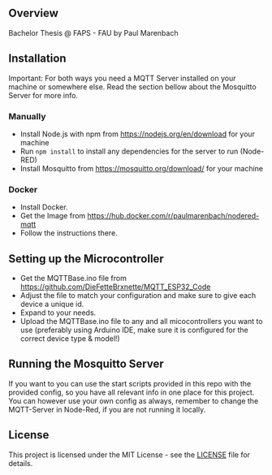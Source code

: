 ## Overview
Bachelor Thesis @ FAPS - FAU by Paul Marenbach

## Installation

Important: For both ways you need a MQTT Server installed on your machine or somewhere else. Read the section bellow about the Mosquitto Server for more info.

### Manually
- Install Node.js with npm from https://nodejs.org/en/download for your machine
- Run `npm install` to install any dependencies for the server to run (Node-RED)
- Install Mosquitto from https://mosquitto.org/download/ for your machine

### Docker
- Install Docker.
- Get the Image from https://hub.docker.com/r/paulmarenbach/nodered-mqtt
- Follow the instructions there.

## Setting up the Microcontroller
- Get the MQTTBase.ino file from https://github.com/DieFetteBrxnette/MQTT_ESP32_Code
- Adjust the file to match your configuration and make sure to give each device a unique id.
- Expand to your needs.
- Upload the MQTTBase.ino file to any and all micocontrollers you want to use (preferably using Arduino IDE, make sure it is configured for the correct device type & model!)

## Running the Mosquitto Server
If you want to you can use the start scripts provided in this repo with the provided config, so you have all relevant info in one place for this project. You can however use your own config as always, remember to change the MQTT-Server in Node-Red, if you are not running it locally.

## License
This project is licensed under the MIT License - see the [LICENSE](LICENSE) file for details.